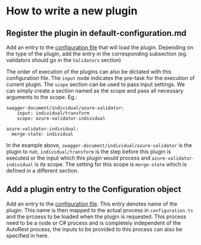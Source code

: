 # How to write a new plugin

## Register the plugin in default-configuration.md
Add an entry to the [configuration file](https://github.com/Azure/autorest/blob/master/src/autorest-core/resources/default-configuration.md) that will load the plugin. Depending on the type of the plugin,
add the entry in the corresponding subsection (eg. validators should go in the ```Validators``` section)

The order of execution of the plugins can also be dictated with this configuration file. The ```input``` node indicates the pre-task for the execution of current plugin. 
The ```scope``` section can be used to pass input settings. We can simply create a section named as the scope and pass all necessary arguments to the scope.
Eg.:

```
swagger-document/individual/azure-validator:
    input: individual/transform
    scope: azure-validator-individual

azure-validator-individual:
  merge-state: individual
```

In the example above, ```swagger-document/individual/azure-validator``` is the plugin to run, ```individual/transform``` is the step before this plugin is executed or the input which this plugin would process and ```azure-validator-individual``` is its scope. The setting for this scope is ```merge-state``` which is defined in a different section.

## Add a plugin entry to the Configuration object
Add an entry to the [configuration file](https://github.com/Azure/autorest/blob/master/src/autorest-core/lib/configuration.ts). This entry denotes name of the plugin. This name is then mapped to the actual process in ```configuration.ts```
and the prcoess to be loaded when the plugin is requested. This process need to be a node or C# process and is completely independent of the AutoRest process, the inputs to be provided to this process 
can also be specified in here.